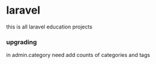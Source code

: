 # laravel

this is all laravel education projects

### upgrading

in admin.category need add counts of categories and tags
